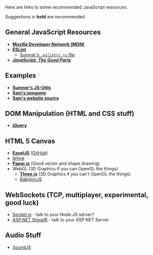Here are links to some recommended JavaScript resources.

Suggestions in **bold** are recommended.

## General JavaScript Resources
- [**Mozilla Developer Network (MDN)**](https://developer.mozilla.org/en-US/)
- [**ESLint**](http://eslint.org/)
    - [Sumner's `.eslintrc.js` file](https://github.com/sumnerevans/dotfiles/blob/master/.eslintrc.js)
- [***JavaScript: The Good
  Parts***](https://www.amazon.com/JavaScript-Good-Parts-Douglas-Crockford/dp/0596517742%3FSubscriptionId%3DAKIAILSHYYTFIVPWUY6Q%26tag%3Dduckduckgo-ffsb-20%26linkCode%3Dxm2%26camp%3D2025%26creative%3D165953%26creativeASIN%3D0596517742)

## Examples
- [**Sumner's JS-Utils**](https://github.com/sumnerevans/js-utils)
- [**Sam's jamgame**](https://github.com/doctorocclusion/jamgame)
- [**Sam's website source**](https://github.com/doctorocclusion/drocclusionnet.main)

## DOM Manipulation (HTML and CSS stuff)
- [**jQuery**](http://jquery.com/)

## HTML 5 Canvas
- [**EaselJS**](http://createjs.com/easeljs#!) ([GitHub](https://github.com/CreateJS/EaselJS))
- [bHive](http://bhivecanvas.com/)
- [**Paper.js**](http://paperjs.org/) (Good vector and shape drawing)
- WebGL (3D Graphics if you can OpenGL the things)
    - [**Three.js**](https://threejs.org/) (3D Graphics if you can't OpenGL the things)
    - [BabylonJS](http://babylonjs.com/)

## WebSockets (TCP, multiplayer, experimental, good luck)
- [Socket.io](http://socket.io/) - talk to your Node.JS server?
- [ASP.NET SignalR](http://signalr.net/) - talk to your ASP.NET Server

## Audio Stuff
- [SoundJS](http://createjs.com/docs/soundjs/modules/SoundJS.html)

